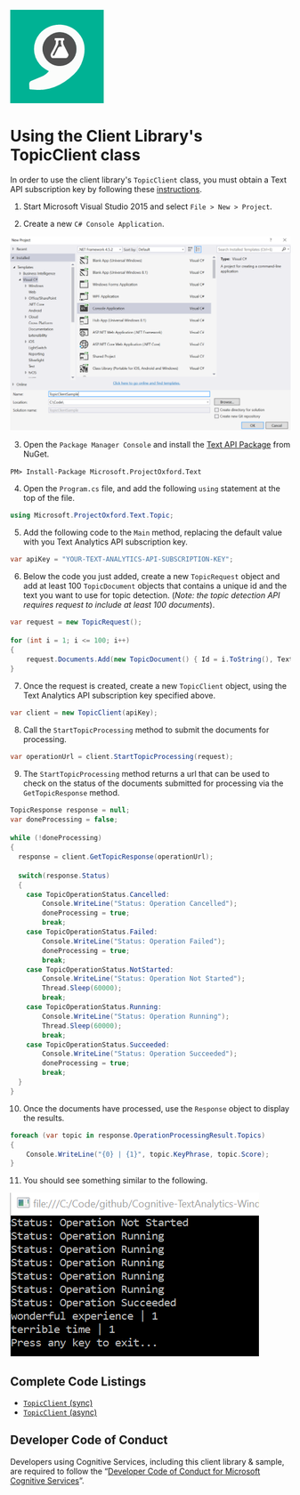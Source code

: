 ![Text Analytics](Images/TextAnalytics.png)

# Using the Client Library's TopicClient class

In order to use the client library's `TopicClient` class, you must obtain a Text API subscription key by following these [instructions](/getting-started.md).

1. Start Microsoft Visual Studio 2015 and select `File > New > Project`.

2. Create a new `C# Console Application`.

  ![New Project](Images/05-topic-client/01-new-project.png)

3. Open the `Package Manager Console` and install the [Text API Package](https://www.nuget.org/packages/Microsoft.ProjectOxford.Text/) from NuGet.

  `PM> Install-Package Microsoft.ProjectOxford.Text`

4. Open the `Program.cs` file, and add the following `using` statement at the top of the file.

  ```cs
  using Microsoft.ProjectOxford.Text.Topic;
  ```

5. Add the following code to the `Main` method, replacing the default value with you Text Analytics API subscription key.

  ```cs
  var apiKey = "YOUR-TEXT-ANALYTICS-API-SUBSCRIPTION-KEY";
  ```

6. Below the code you just added, create a new `TopicRequest` object and add at least 100 `TopicDocument` objects that contains a unique id and the text you want to use for topic detection. (_Note: the topic detection API requires request to include at least 100 documents_).

  ```cs
  var request = new TopicRequest();

  for (int i = 1; i <= 100; i++)
  {
      request.Documents.Add(new TopicDocument() { Id = i.ToString(), Text = "YOUR-TEXT" });
  }
  ```

7. Once the request is created, create a new `TopicClient` object, using the Text Analytics API subscription key specified above.

  ```cs
  var client = new TopicClient(apiKey);
  ```

8. Call the `StartTopicProcessing` method to submit the documents for processing.

  ```cs
  var operationUrl = client.StartTopicProcessing(request);
  ```

9. The `StartTopicProcessing` method returns a url that can be used to check on the status of the documents submitted for processing via the `GetTopicResponse` method.

  ```cs
  TopicResponse response = null;
  var doneProcessing = false;

  while (!doneProcessing)
  {
    response = client.GetTopicResponse(operationUrl);

    switch(response.Status)
    {
      case TopicOperationStatus.Cancelled:
          Console.WriteLine("Status: Operation Cancelled");
          doneProcessing = true;
          break;
      case TopicOperationStatus.Failed:
          Console.WriteLine("Status: Operation Failed");
          doneProcessing = true;
          break;
      case TopicOperationStatus.NotStarted:
          Console.WriteLine("Status: Operation Not Started");
          Thread.Sleep(60000);
          break;
      case TopicOperationStatus.Running:
          Console.WriteLine("Status: Operation Running");
          Thread.Sleep(60000);
          break;
      case TopicOperationStatus.Succeeded:
          Console.WriteLine("Status: Operation Succeeded");
          doneProcessing = true;
          break;
    }
  }
  ```

10. Once the documents have processed, use the `Response` object to display the results.

  ```cs
  foreach (var topic in response.OperationProcessingResult.Topics)
  {
      Console.WriteLine("{0} | {1}", topic.KeyPhrase, topic.Score);
  }
  ```
11. You should see something similar to the following.

  ![Output](Images/05-topic-client/02-output.png)

## Complete Code Listings
- [`TopicClient` (sync)](CodeListings/05-topic-client-sync.md)
- [`TopicClient` (async)](CodeListings/05-topic-client-async.md)

## Developer Code of Conduct
Developers using Cognitive Services, including this client library & sample, are required to follow the “[Developer Code of Conduct for Microsoft Cognitive Services](http://go.microsoft.com/fwlink/?LinkId=698895)”.
